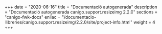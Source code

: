 +++
date        = "2020-06-16"
title       = "Documentació autogenerada"
description = "Documentació autogenerada canigo.support.resizeimg 2.2.0"
sections    = "canigo-fwk-docs"
enllac		= "/documentacio-llibreries/canigo.support.resizeimg/2.2.0/site/project-info.html"
weight      = 4
+++
